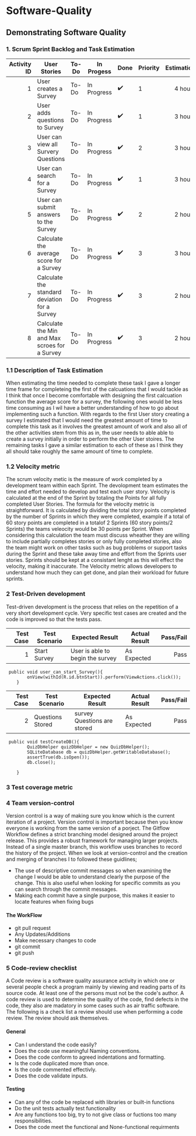 # Software-Quality
## Demonstrating Software Quality

### 1. Scrum Sprint Backlog and Task Estimation
| Activity ID  | User Stories  |      To-Do     |  In Progess | Done | Priority | Estimation |
|----------:|---------------|----------------|-------------|------|-----------|------:|
|  1  |  User creates a Survey | To-Do      |      In Progress     |  :heavy_check_mark:  |    1  |   4 hours  |
|  2  |  User adds questions to Survey  | To-Do      |  In Progress            |  :heavy_check_mark:  |     1      |  3 hours  |
|  3  | User can view all Survery Questions |   To-Do   |      In Progress  |  :heavy_check_mark:  |     2      | 3 hours  |
|  4  | User can search for a Survey |    To-Do    |     In Progress   | :heavy_check_mark:      |      1     |  3 hours  |
|  5  | User can submit answers to the Survey |   To-Do  |    In Progress    |  :heavy_check_mark:     |      2     | 2 hours  |
|  6  | Calculate the average score for a Survey |  To-Do    |    In Progress       |  :heavy_check_mark:   |      3     | 3 hours |  
|  7  | Calculate the standard deviation for a Survey|  To-Do  |   In Progress |  :heavy_check_mark:    |      3    | 2 hours  |
|  8  | Calculate the Min and Max scroes for a Survey|   To-Do    |   In Progress   |  :heavy_check_mark:     |      3      | 2 hours  |

### 1.1 Description of Task Estimation
When estimating the time needed to complete these task I gave a longer time frame for completeing the first of the calcuations that I would tackle as I think that once I become comfortable with designing the first calcuation function the average score for a survey, the following ones would be less time consuming as I wil have a better understanding of how to go about implementing such a function.
With regards to the first User story creating a survey I estimated that I would need the greatest amount of time to complete this task as it involves the greatest amount of work and also all of the other activities stem from this as in, the user needs to able able to create a survey initially in order to perform the other User stoires.
The remaining tasks I gave a similar estimation to each of these as I think they all should take roughly the same amount of time to complete.

### 1.2 Velocity metric
The scrum velocity metic is the measure of work completed by a development team within each Sprint. The devolopment team estimates the time and effort needed to develop and test each user story. Velocity is calculated at the end of the Sprint by totaling the Points for all fully completed User Stories.
The formula for the velocity metric is straightforward. It is calculated by dividing the total story points completed by the number of Sprints in which they were completed, example if a total of 60 story points are completed in a totalof 2 Sprints (60 story points/2 Sprints) the teams veleocity would be 30 points per Sprint.
When considering this calculation the team must discuss wheather they are willing to include partially completes stories or only fully completed stories, also the team might work on other tasks such as bug problems or support tasks during the Sprint and these take away time and effort from the Sprints user stories. Sprints should be kept at a consistant lenght as this will effect the velocity, making it inaccurate. The Velocity metric allows developers to understand how much they can get done, and plan their workload for future sprints.

### 2 Test-Driven development
Test-driven development is the process that relies on the repetition of a very short development cycle. Very specific test cases are created and the code is improved so that the tests pass. 

| Test Case | Test Scenario | Expected Result|Actual Result| Pass/Fail | 
|----------:|---------------|----------------|-------------|------:|
|1|Start Survey|User is able to begin the survey|As Expected| Pass|


```
 public void user_can_start_Survey(){
        onView(withId(R.id.btnStart)).perform(ViewActions.click());
    }
 ```
 | Test Case | Test Scenario | Expected Result|Actual Result| Pass/Fail | 
|----------:|---------------|----------------|-------------|------:|
|2|Questions Stored|survey Questions are stored |As Expected| Pass|
```
 public void testCreateDB(){
        QuizDbHelper quizDbHelper = new QuizDbHelper();
        SQLiteDatabase db = quizDbHelper.getWritableDatabase();
        assertTrue(db.isOpen());
        db.close();

    }
  ````
  
### 3 Test coverage metric
  
### 4 Team version-control
Version control is a way of making sure you know which is the current iteration of a project.
Version control is important because then you know everyone is working from the same version of a porject.
The Gitflow Workflow defines a strict branching model designed around the project release. This provides a robust framework for managing larger projects. Instead of a single master branch, this workflow uses branches to record the history of the project.
When we look at version-control and the creation and merging of branches I to followed these guidlines;
* The use of descriptive commit messages so when examining the change I would be able to understand clearly the purpose of the change. This is also useful when looking for specific commits as you can search through the commit messages.
* Making each commit have a single purpose, this makes it easier to locate features when fixing bugs
#### The WorkFlow
* git pull request
* Any Updates/Additions
* Make necessary changes to code
* git commit
* git push
  
### 5 Code-review checklist
A Code review is a software quality assurance activity in which one or several people check a program mainly by viewing and reading parts of its source code. At least one of the persons must not be the code's author. A code review is used to determine the quality of the code, find defects in the code, they also are madatory in some cases such as air traffic software. The following is a check list a review should use when performing a code review. The review should ask themselves.
#### General
* Can I understand the code easily?
* Does the code use meaningful Naming conventions.
* Does the code conform to agreed indentations and formatting.
* Is the code duplicated more than once.
* Is the code commented effectivly.
* Does the code validate inputs.
#### Testing
* Can any of the code be replaced with libraries or built-in functions
* Do the unit tests actually test functionality
* Are any functions too big, try to not give class or fuctions too many responsibilities.
* Does the code meet the functional and None-functional requirments





